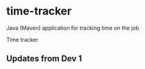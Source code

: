# time-tracker
Java (Maven) application for tracking time on the job

Time tracker

## Updates from Dev 1
